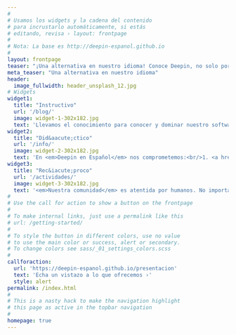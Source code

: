 ```yaml
---
#
# Usamos los widgets y la cadena del contenido
# para incrustarlo automáticamente, si estás
# editando, revisa › layout: frontpage
#
# Nota: La base es http://deepin-espanol.github.io
#
layout: frontpage
teaser: "¡Una alternativa en nuestro idioma! Conoce Deepin, no solo por ser Linux. Te enseñamos a usarlo, cuidarlo y mantenerlo completo."
meta_teaser: "Una alternativa en nuestro idioma"
header:
  image_fullwidth: header_unsplash_12.jpg
# Widgets
widget1:
  title: "Instructivo"
  url: '/blog/'
  image: widget-1-302x182.jpg
  text: 'Llevamos el conocimiento para conocer y dominar nuestro software. <em>Deepin en Español</em> ofrece una <a href="/instalacion/">guía de instalación</a>, <a href="/manual/">serie de tutoriales</a> y <a href="/apps/">listados de aplicaciones</a>. Además, añadimos un blog de <a href="/noticias/">noticias</a> para estar al tanto de los últimos lanzamientos.'
widget2:
  title: "Did&aacute;ctico"
  url: '/info/'
  image: widget-2-302x182.jpg
  text: 'En <em>Deepin en Español</em> nos comprometemos:<br/>1. <a href="/tutopost/">Contenido enriquecido</a>.<br/>2. Ilustraciones y vídeos.<br/>3. Multiplataforma.<br/>4. Tips y <a href="/anexos/dudas/">dudas frecuentes</a>.<br/>5. Y otras más...'
widget3:
  title: "Rec&iacute;proco"
  url: '/actividades/'
  image: widget-3-302x182.jpg
  text: '<em>Nuestra comunidad</em> es atentida por humanos. No importa si has participado con anterioridad, son todos bienvenidos. ¿Quieres estar al día? <a href="/feed.xml">¡Suscríbete!</a> ¿Tienes alguna sugerencia? ¡Puedes <a href="/info/contacto/">contactar</a> con nuestro equipo!'
#
# Use the call for action to show a button on the frontpage
#
# To make internal links, just use a permalink like this
# url: /getting-started/
#
# To style the button in different colors, use no value
# to use the main color or success, alert or secondary.
# To change colors see sass/_01_settings_colors.scss
#
callforaction:
  url: 'https://deepin-espanol.github.io/presentacion'
  text: 'Echa un vistazo a lo que ofrecemos ›'
  style: alert
permalink: /index.html
#
# This is a nasty hack to make the navigation highlight
# this page as active in the topbar navigation
#
homepage: true
---
```

